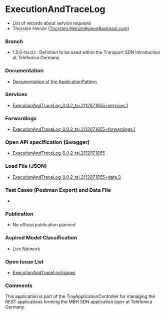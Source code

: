 # ExecutionAndTraceLog
- List of records about service requests
- Thorsten Heinze (Thorsten.Heinze@openBackhaul.com)

### Branch
- 1.0.0-tsi.d.t : Defintion to be used within the Transport SDN Introduction at Telefonica Germany

### Documentation
- [Documentation of the ApplicationPattern](https://github.com/openBackhaul/ApplicationPattern/tree/tsi)

### Services
- [ExecutionAndTraceLog_0.0.2_tsi.211207.1855+services.1](./ExecutionAndTraceLog_0.0.2_tsi.211207.1855+services.1.xlsx)

### Forwardings
- [ExecutionAndTraceLog_0.0.2_tsi.211207.1855+forwardings.1](./ExecutionAndTraceLog_0.0.2_tsi.211207.1855+forwardings.1.xlsx)

### Open API specification (Swagger)
- [ExecutionAndTraceLog_0.0.2_tsi.211207.1855](ExecutionAndTraceLog_0.0.2_tsi.211207.1855.yaml)

### Load File (JSON)
- [ExecutionAndTraceLog_0.0.2_tsi.211207.1855+data.3](ExecutionAndTraceLog_0.0.2_tsi.211207.1855+data.3.json)

### Test Cases (Postman Export) and Data File
- 

### Publication
- No official publication planned

### Aspired Model Classification
- Live Network

### Open Issue List
- [ExecutionAndTraceLog/issues](../../issues)

### Comments
This application is part of the TinyApplicationController for managing the REST applications forming the MBH SDN application layer at Telefonica Germany.
